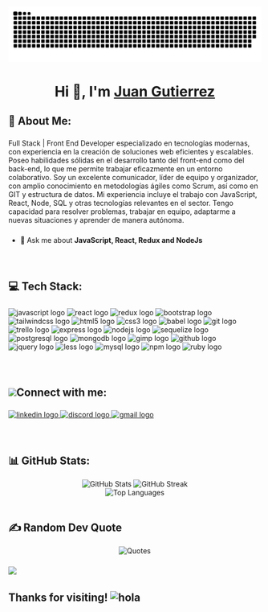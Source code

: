 <img src="https://github.com/1999AZZAR/1999AZZAR/blob/main/resources/img/grid-snake.svg" alt="snake"/>

###

<h1 align="center"> 

**Hi 👋, I'm [Juan Gutierrez](https://www.linkedin.com/in/juan-gutierrez95/)**

</h1>

###

<h2 align="left">💫 About Me:</h2>

###

<p align="left">Full Stack | Front End Developer especializado en tecnologías modernas, con experiencia en la creación de soluciones web eficientes y escalables. Poseo habilidades sólidas en el desarrollo tanto del front-end como del back-end, lo que me permite trabajar eficazmente en un entorno colaborativo. Soy un excelente comunicador, líder de equipo y organizador, con amplio conocimiento en metodologías ágiles como Scrum, así como en GIT y estructura de datos. Mi experiencia incluye el trabajo con JavaScript, React, Node, SQL y otras tecnologías relevantes en el sector. Tengo capacidad para resolver problemas, trabajar en equipo, adaptarme a nuevas situaciones y aprender de manera autónoma.</p>

###

- 💬 Ask me about **JavaScript, React, Redux and NodeJs**

###
<br/>

<h2 align="left">💻 Tech Stack:</h2>

###

<div style="display:flex; justify-content: space-between;">
  <div>
    <img src="https://cdn.jsdelivr.net/gh/devicons/devicon/icons/javascript/javascript-original.svg" height="40" width="52" alt="javascript logo"  />
    <img src="https://cdn.jsdelivr.net/gh/devicons/devicon/icons/react/react-original.svg" height="40" width="52" alt="react logo"  />
    <img src="https://cdn.jsdelivr.net/gh/devicons/devicon/icons/redux/redux-original.svg" height="40" width="52" alt="redux logo"  />
    <img src="https://cdn.jsdelivr.net/gh/devicons/devicon/icons/bootstrap/bootstrap-original.svg" height="40" width="52" alt="bootstrap logo"  />
    <img src="https://cdn.jsdelivr.net/gh/devicons/devicon/icons/tailwindcss/tailwindcss-original-wordmark.svg" height="40" width="52" alt="tailwindcss logo"  />
    <img src="https://cdn.jsdelivr.net/gh/devicons/devicon/icons/html5/html5-original.svg" height="40" width="52" alt="html5 logo"  />
    <img src="https://cdn.jsdelivr.net/gh/devicons/devicon/icons/css3/css3-original.svg" height="40" width="52" alt="css3 logo"  />
    <img src="https://cdn.jsdelivr.net/gh/devicons/devicon/icons/babel/babel-original.svg" height="40" width="52" alt="babel logo"  />
    <img src="https://cdn.jsdelivr.net/gh/devicons/devicon/icons/git/git-original.svg" height="40" width="52" alt="git logo"  />
    <img src="https://cdn.jsdelivr.net/gh/devicons/devicon/icons/trello/trello-plain.svg" height="40" width="52" alt="trello logo"  />
    <img src="https://cdn.jsdelivr.net/gh/devicons/devicon/icons/express/express-original.svg" height="40" width="52" alt="express logo"  />
    <img src="https://cdn.jsdelivr.net/gh/devicons/devicon/icons/nodejs/nodejs-original.svg" height="40" width="52" alt="nodejs logo"  />
    <img src="https://cdn.jsdelivr.net/gh/devicons/devicon/icons/sequelize/sequelize-original.svg" height="40" width="52" alt="sequelize logo"  />
    <img src="https://cdn.jsdelivr.net/gh/devicons/devicon/icons/postgresql/postgresql-original.svg" height="40" width="52" alt="postgresql logo"  />
    <img src="https://cdn.jsdelivr.net/gh/devicons/devicon/icons/mongodb/mongodb-original.svg" height="40" width="52" alt="mongodb logo"  />
    <img src="https://cdn.jsdelivr.net/gh/devicons/devicon/icons/gimp/gimp-original.svg" height="40" width="52" alt="gimp logo"  />
    <img src="https://cdn.jsdelivr.net/gh/devicons/devicon/icons/github/github-original.svg" height="40" width="52" alt="github logo"  />
    <img src="https://cdn.jsdelivr.net/gh/devicons/devicon/icons/jquery/jquery-original.svg" height="40" width="52" alt="jquery logo"  />
    <img src="https://cdn.jsdelivr.net/gh/devicons/devicon/icons/less/less-plain-wordmark.svg" height="40" width="52" alt="less logo"  />
    <img src="https://cdn.jsdelivr.net/gh/devicons/devicon/icons/mysql/mysql-original.svg" height="40" width="52" alt="mysql logo"  />
    <img src="https://cdn.jsdelivr.net/gh/devicons/devicon/icons/npm/npm-original-wordmark.svg" height="40" width="52" alt="npm logo"  />
    <img src="https://cdn.jsdelivr.net/gh/devicons/devicon/icons/ruby/ruby-original.svg" height="40" width="52" alt="ruby logo"  />
  </div>
  </div>

###

<br/>
<h2>
<img src='https://raw.githubusercontent.com/ShahriarShafin/ShahriarShafin/main/Assets/handshake.gif' width="60px">Connect with me:
</h2>

###

<div align="left">
  <a href="https://linkedin.com/in/juan-gutierrez95" target="_blank">
    <img src="https://img.shields.io/static/v1?message=LinkedIn&logo=linkedin&label=&color=0077B5&logoColor=white&labelColor=&style=for-the-badge" height="40" alt="linkedin logo"  />
  </a>
  <a href="https://discord.com/users/JuanGuti%C3%A9rrez#0749" target="_blank">
    <img src="https://img.shields.io/static/v1?message=Discord&logo=discord&label=&color=7289DA&logoColor=white&labelColor=&style=for-the-badge" height="40" alt="discord logo"  />
  </a>
  <a href="mailto:juan.gutierrez19958@gmail.com" target="_blank">
    <img src="https://img.shields.io/static/v1?message=Gmail&logo=gmail&label=&color=D14836&logoColor=white&labelColor=&style=for-the-badge" height="40" alt="gmail logo"  />
  </a>
</div>

###

<br/>

## 📊 GitHub Stats:
<div align="center">
  <div>
    <img src="https://github-readme-stats.vercel.app/api?username=JuanGutierrez95&theme=yeblu&hide_border=true&include_all_commits=false&count_private=false" alt="GitHub Stats">
    <img src="https://github-readme-streak-stats.herokuapp.com/?user=JuanGutierrez95&theme=yeblu&hide_border=true" alt="GitHub Streak">
  </div>
  
  <img src="https://github-readme-stats.vercel.app/api/top-langs/?username=JuanGutierrez95&theme=yeblu&hide_border=true&include_all_commits=false&count_private=false&layout=compact" alt="Top Languages">
</div>

<br/>

## ✍️ Random Dev Quote
<div align="center">
<img src="https://quotes-github-readme.vercel.app/api?type=horizontal&theme=gruvbox" alt="Quotes">
</div>

###

<div>

[![](https://visitcount.itsvg.in/api?id=JuanGutierrez95&icon=0&color=0)](https://visitcount.itsvg.in)

</div>

###

<h2>
Thanks for visiting! <img width="45" src="https://user-images.githubusercontent.com/76783198/182454378-115c3a2e-50cc-490e-85f0-fbdfab7f36ba.gif" alt="hola"/>
</h2>
